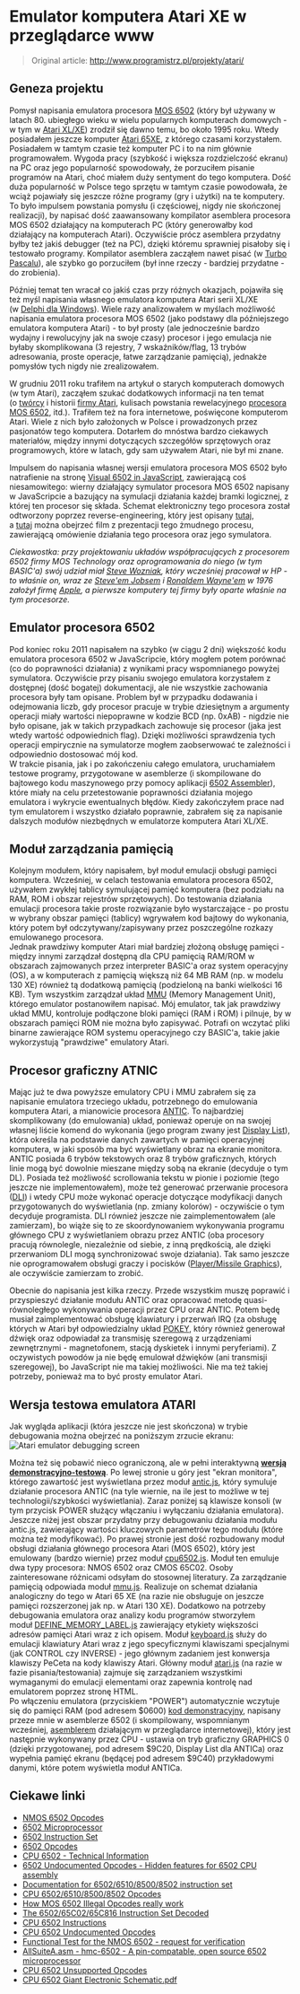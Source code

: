 # Emulator komputera Atari XE w przeglądarce www

> Original article: <http://www.programistrz.pl/projekty/atari/>

## Geneza projektu

Pomysł napisania emulatora procesora [MOS 6502](http://pl.wikipedia.org/wiki/MOS_Technology_6502) (który był używany w latach 80. ubiegłego wieku w wielu popularnych komputerach domowych - w tym w [Atari XL/XE](http://pl.wikipedia.org/wiki/Rodzina_8-bitowych_Atari)) zrodził się dawno temu, bo około 1995 roku. Wtedy posiadałem jeszcze komputer [Atari 65XE](http://pl.wikipedia.org/w/index.php?title=Plik:65xe.jpg), z którego czasami korzystałem. Posiadałem w tamtym czasie też komputer PC i to na nim głównie programowałem. Wygoda pracy (szybkość i większa rozdzielczość ekranu) na PC oraz jego popularność spowodowały, że porzuciłem pisanie programów na Atari, choć miałem duży sentyment do tego komputera. Dość duża popularność w Polsce tego sprzętu w tamtym czasie powodowała, że wciąż pojawiały się jeszcze różne programy (gry i użytki) na te komputery. To było impulsem powstania pomysłu (i częściowej, nigdy nie skończonej realizacji), by napisać dość zaawansowany kompilator asemblera procesora MOS 6502 działający na komputerach PC (który generowałby kod działający na komputerach Atari). Oczywiście prócz asemblera przydatny byłby też jakiś debugger (też na PC), dzięki któremu sprawniej pisałoby się i testowało programy. Kompilator asemblera zacząłem nawet pisać (w [Turbo Pascalu](http://pl.wikipedia.org/wiki/Turbo_Pascal)), ale szybko go porzuciłem (był inne rzeczy - bardziej przydatne - do zrobienia).

Później temat ten wracał co jakiś czas przy różnych okazjach, pojawiła się też myśl napisania własnego emulatora komputera Atari serii XL/XE (w [Delphi dla Windows](http://en.wikipedia.org/wiki/Embarcadero_Delphi)). Wiele razy analizowałem w myślach możliwość napisania emulatora procesora MOS 6502 (jako podstawy dla późniejszego emulatora komputera Atari) - to był prosty (ale jednocześnie bardzo wydajny i rewolucyjny jak na swoje czasy) procesor i jego emulacja nie byłaby skomplikowana (3 rejestry, 7 wskaźników/flag, 13 trybów adresowania, proste operacje, łatwe zarządzanie pamięcią), jednakże pomysłów tych nigdy nie zrealizowałem.

W grudniu 2011 roku trafiłem na artykuł o starych komputerach domowych (w tym Atari), zacząłem szukać dodatkowych informacji na ten temat (o [twórcy](http://pl.wikipedia.org/wiki/Nolan_Bushnell) i historii [firmy Atari](http://pl.wikipedia.org/wiki/Atari_%28ameryka%C5%84skie_przedsi%C4%99biorstwo%29), kulisach powstania rewelacyjnego [procesora MOS 6502](http://en.wikipedia.org/wiki/MOS_Technology_6502), itd.). Trafiłem też na fora internetowe, poświęcone komputerom Atari. Wiele z nich było założonych w Polsce i prowadzonych przez pasjonatów tego komputera. Dotarłem do mnóstwa bardzo ciekawych materiałów, między innymi dotyczących szczegółów sprzętowych oraz programowych, które w latach, gdy sam używałem Atari, nie był mi znane.

Impulsem do napisania własnej wersji emulatora procesora MOS 6502 było natrafienie na stronę [Visual 6502 in JavaScript](http://visual6502.org/JSSim/index.html), zawierającą coś niesamowitego: wierny działający symulator procesora MOS 6502 napisany w JavaScripcie a bazujący na symulacji działania każdej bramki logicznej, z której ten procesor się składa. Schemat elektroniczny tego procesora został odtworzony poprzez reverse-engineering, który jest opisany [tutaj](http://visual6502.org/docs/6502_in_action_14_web.pdf), a [tutaj](http://www.youtube.com/watch?gl=PL&v=HW9AWBFH1sA) można obejrzeć film z prezentacji tego żmudnego procesu, zawierającą omówienie działania tego procesora oraz jego symulatora.

*Ciekawostka: przy projektowaniu układów współpracujących z procesorem 6502 firmy MOS Technology oraz oprogramowania do niego (w tym BASIC'a) swój udział miał [Steve Wozniak](http://en.wikipedia.org/wiki/Steve_Wozniak), który wcześniej pracował w HP - to właśnie on, wraz ze [Steve'em Jobsem](http://pl.wikipedia.org/wiki/Steve_Jobs) i [Ronaldem Wayne'em](http://pl.wikipedia.org/wiki/Ronald_Wayne) w 1976 założył firmę [Apple](http://pl.wikipedia.org/wiki/Apple_Inc), a pierwsze komputery tej firmy były oparte właśnie na tym procesorze.*

## Emulator procesora 6502

Pod koniec roku 2011 napisałem na szybko (w ciągu 2 dni) większość kodu emulatora procesora 6502 w JavaScripcie, który mogłem potem porównać (co do poprawności działania) z wynikami pracy wspomnianego powyżej symulatora. Oczywiście przy pisaniu swojego emulatora korzystałem z dostępnej (dość bogatej) dokumentacji, ale nie wszystkie zachowania procesora były tam opisane. Problem był w przypadku dodawania i odejmowania liczb, gdy procesor pracuje w trybie dziesiętnym a argumenty operacji miały wartości niepoprawne w kodzie BCD (np. 0xAB) - nigdzie nie było opisane, jak w takich przypadkach zachowuje się procesor (jaka jest wtedy wartość odpowiednich flag). Dzięki możliwości sprawdzenia tych operacji empirycznie na symulatorze mogłem zaobserwować te zależności i odpowiednio dostosować mój kod.\
W trakcie pisania, jak i po zakończeniu całego emulatora, uruchamiałem testowe programy, przygotowane w asemblerze (i skompilowane do bajtowego kodu maszynowego przy pomocy aplikacji [6502 Assembler](http://www.masswerk.at/6502/assembler.html)), które miały na celu przetestowanie poprawności działania mojego emulatora i wykrycie ewentualnych błędów. Kiedy zakończyłem prace nad tym emulatorem i wszystko działało poprawnie, zabrałem się za napisanie dalszych modułów niezbędnych w emulatorze komputera Atari XL/XE.

## Moduł zarządzania pamięcią

Kolejnym modułem, który napisałem, był moduł emulacji obsługi pamięci komputera. Wcześniej, w celach testowania emulatora procesora 6502, używałem zwykłej tablicy symulującej pamięć komputera (bez podziału na RAM, ROM i obszar rejestrów sprzętowych). Do testowania działania emulacji procesora takie proste rozwiązanie było wystarczające - po prostu w wybrany obszar pamięci (tablicy) wgrywałem kod bajtowy do wykonania, który potem był odczytywany/zapisywany przez poszczególne rozkazy emulowanego procesora.\
Jednak prawdziwy komputer Atari miał bardziej złożoną obsługę pamięci - między innymi zarządzał dostępną dla CPU pamięcią RAM/ROM w obszarach zajmowanych przez interpreter BASIC'a oraz system operacyjny (OS), a w komputerach z pamięcią większą niż 64 MB RAM (np. w modelu 130 XE) również tą dodatkową pamięcią (podzieloną na banki wielkości 16 KB). Tym wszystkim zarządzał układ [MMU](http://en.wikipedia.org/wiki/Atari_MMU) (Memory Management Unit), którego emulator postanowiłem napisać. Mój emulator, tak jak prawdziwy układ MMU, kontroluje podłączone bloki pamięci (RAM i ROM) i pilnuje, by w obszarach pamięci ROM nie można było zapisywać. Potrafi on wczytać pliki binarne zawierające ROM systemu operacyjnego czy BASIC'a, takie jakie wykorzystują "prawdziwe" emulatory Atari.

## Procesor graficzny ATNIC

Mając już te dwa powyższe emulatory CPU i MMU zabrałem się za napisanie emulatora trzeciego układu, potrzebnego do emulowania komputera Atari, a mianowicie procesora [ANTIC](http://pl.wikipedia.org/wiki/ANTIC). To najbardziej skomplikowany (do emulowania) układ, ponieważ operuje on na swojej własnej liście komend do wykonania (jego program zwany jest [Display List](http://atariki.krap.pl/index.php/ANTIC_Display_List)), która określa na podstawie danych zawartych w pamięci operacyjnej komputera, w jaki sposób ma być wyświetlany obraz na ekranie monitora.\
ANTIC posiada 6 trybów tekstowych oraz 8 trybów graficznych, których linie mogą być dowolnie mieszane między sobą na ekranie (decyduje o tym DL). Posiada też możliwość scrollowania tekstu w pionie i poziomie (tego jeszcze nie implementowałem), może też generować przerwanie procesora ([DLI](http://www.atarimagazines.com/compute/issue47/153_1_Atari_Display_List_Interrupts.php)) i wtedy CPU może wykonać operacje dotyczące modyfikacji danych przygotowanych do wyświetlania (np. zmiany kolorów) - oczywiście o tym decyduje programista. DLI również jeszcze nie zaimplementowałem (ale zamierzam), bo wiąże się to ze skoordynowaniem wykonywania programu głównego CPU z wyświetlaniem obrazu przez ANTIC (oba procesory pracują równolegle, niezależnie od siebie, z inną prędkością, ale dzięki przerwaniom DLI mogą synchronizować swoje działania). Tak samo jeszcze nie oprogramowałem obsługi graczy i pocisków ([Player/Missile Graphics](http://www.page6.org/archive/issue_08/page_10.htm)), ale oczywiście zamierzam to zrobić.

Obecnie do napisania jest kilka rzeczy. Przede wszystkim muszę poprawić i przyspieszyć działanie modułu ANTIC oraz opracować metodę quasi-równoległego wykonywania operacji przez CPU oraz ANTIC. Potem będę musiał zaimplementować obsługę klawiatury i przerwań IRQ (za obsługę których w Atari był odpowiedzialny układ [POKEY](http://pl.wikipedia.org/wiki/POKEY), który również generował dźwięk oraz odpowiadał za transmisję szeregową z urządzeniami zewnętrznymi - magnetofonem, stacją dyskietek i innymi peryferiami). Z oczywistych powodów ja nie będę emulował dźwięków (ani transmisji szeregowej), bo JavaScript nie ma takiej możliwości. Nie ma też takiej potrzeby, ponieważ ma to być prosty emulator Atari.

## Wersja testowa emulatora ATARI

Jak wygląda aplikacji (która jeszcze nie jest skończona) w trybie debugowania można obejrzeć na poniższym zrzucie ekranu:
![Atari emulator debugging screen](../../../.gitbook/assets/9a7b4224-88cd-4e4c-856a-d66ad786a494/d3ad4619.jpg)

Można też się pobawić nieco ograniczoną, ale w pełni interaktywną **[wersją demonstracyjno-testową](http://www.programistrz.pl/projekty/atari/demo/atari_demo.html)**. Po lewej stronie u góry jest "ekran monitora", którego zawartość jest wyświetlana przez moduł [antic.js](http://www.programistrz.pl/projekty/atari/demo/antic.js), który symuluje działanie procesora ANTIC (na tyle wiernie, na ile jest to możliwe w tej technologii/szybkości wyświetlania). Zaraz poniżej są klawisze konsoli (w tym przycisk POWER służący włączaniu i wyłączaniu działania emulatora). Jeszcze niżej jest obszar przydatny przy debugowaniu działania modułu antic.js, zawierający wartości kluczowych parametrów tego modułu (które można też modyfikować). Po prawej stronie jest dość rozbudowany moduł obsługi działania głównego procesora Atari (MOS 6502), który jest emulowany (bardzo wiernie) przez moduł [cpu6502.js](http://www.programistrz.pl/projekty/atari/demo/cpu6502.js). Moduł ten emuluje dwa typy procesora: NMOS 6502 oraz CMOS 65C02. Osoby zainteresowane różnicami odsyłam do stosownej literatury. Za zarządzanie pamięcią odpowiada moduł [mmu.js](http://www.programistrz.pl/projekty/atari/demo/mmu.js). Realizuje on schemat działania analogiczny do tego w Atari 65 XE (na razie nie obsługuje on jeszcze pamięci rozszerzonej jak np. w Atari 130 XE). Dodatkowo na potrzeby debugowania emulatora oraz analizy kodu programów stworzyłem moduł [DEFINE_MEMORY_LABEL.js](http://www.programistrz.pl/projekty/atari/demo/DEFINE_MEMORY_LABEL.js) zawierający etykiety większości adresów pamięci Atari wraz z ich opisem. Moduł [keyboard.js](http://www.programistrz.pl/projekty/atari/demo/keyboard.js) służy do emulacji klawiatury Atari wraz z jego specyficznymi klawiszami specjalnymi (jak CONTROL czy INVERSE) - jego głównym zadaniem jest konwersja klawiszy PeCeta na kody klawiszy Atari. Główny moduł [atari.js](http://www.programistrz.pl/projekty/atari/demo/atari.js) (na razie w fazie pisania/testowania) zajmuje się zarządzaniem wszystkimi wymaganymi do emulacji elementami oraz zapewnia kontrolę nad emulatorem poprzez stronę HTML.\
Po włączeniu emulatora (przyciskiem "POWER") automatycznie wczytuje się do pamięci RAM (pod adresem $0600) [kod demonstracyjny](http://www.programistrz.pl/projekty/atari/demo/atari_demo.asm), napisany przeze mnie w asemblerze 6502 (i skompilowany, wspomnianym wcześniej, [asemblerem](http://www.masswerk.at/6502/assembler.html) działającym w przeglądarce internetowej), który jest następnie wykonywany przez CPU - ustawia on tryb graficzny GRAPHICS 0 (dzięki przygotowanej, pod adresem $9C20, Display List dla ANTICa) oraz wypełnia pamięć ekranu (będącej pod adresem $9C40) przykładowymi danymi, które potem wyświetla moduł ANTICa.

## Ciekawe linki

* [NMOS 6502 Opcodes](http://www.6502.org/tutorials/6502opcodes.html)
* [6502 Microprocessor](http://nesdev.com/6502.txt)
* [6502 Instruction Set](http://e-tradition.net/bytes/6502/6502_instruction_set.html)
* [6502 Opcodes](http://www.thealmightyguru.com/Games/Hacking/Wiki/index.php?title=6502_Opcodes)
* [CPU 6502 - Technical Information](http://www.fceux.com/web/help/fceux.html?6502CPU.html)
* [6502 Undocumented Opcodes - Hidden features for 6502 CPU assembly](http://www.intel-assembler.it/portale/5/6502_undocumented_opcodes/CPU_6502_features.asp)
* [Documentation for 6502/6510/8500/8502 instruction set](http://www.zimmers.net/anonftp/pub/cbm/documents/chipdata/64doc)
* [CPU 6502/6510/8500/8502 Opcodes](http://www.oxyron.de/html/opcodes02.html)
* [How MOS 6502 Illegal Opcodes really work](http://www.pagetable.com/?p=39)
* [The 6502/65C02/65C816 Instruction Set Decoded](http://www.llx.com/~nparker/a2/opcodes.html)
* [CPU 6502 Instructions](http://www.obelisk.demon.co.uk/6502/instructions.html)
* [CPU 6502 Undocumented Opcodes](http://www.ataripreservation.org/websites/freddy.offenga/illopc31.txt)
* [Functional Test for the NMOS 6502 - request for verification](http://forum.6502.org/viewtopic.php?f=2&t=2241)
* [AllSuiteA.asm - hmc-6502 - A pin-compatable, open source 6502 microprocessor](http://code.google.com/p/hmc-6502/source/browse/trunk/emu/testvectors/AllSuiteA.asm)
* [CPU 6502 Unsupported Opcodes](http://visual6502.org/wiki/index.php?title=6502_Unsupported_Opcodes)
* [CPU 6502 Giant Electronic Schematic.pdf](http://www.downloads.reactivemicro.com/Public/Electronics/CPU/6502%20Schematic.pdf)

